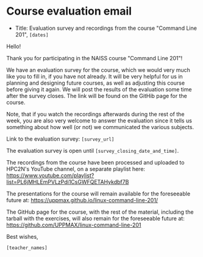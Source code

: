 # Course evaluation email

- Title: Evaluation survey and recordings
  from the course "Command Line 201", `[dates]`

Hello!

Thank you for participating in the NAISS course "Command Line 201"!

We have an evaluation survey for the course, which we would very much
like you to fill in, if you have not already. It will be very helpful
for us in planning and designing future courses, as well as adjusting
this course before giving it again. We will post the results of the
evaluation some time after the survey closes. The link will be found on
the GitHib page for the course.

Note, that if you watch the recordings afterwards during the rest of the
week, you are also very welcome to answer the evaluation since it tells
us something about how well (or not) we communicated the various subjects.

Link to the evaluation survey: `[survey_url]`

The evaluation survey is open until `[survey_closing_date_and_time]`.

The recordings from the course have been processed and uploaded to
HPC2N's YouTube channel, on a separate playlist here:
<https://www.youtube.com/playlist?list=PL6jMHLEmPVLzPdi1CsGWFQETAHykdbf7B>

The presentations for the course will remain available for the
foreseeable future at: <https://uppmax.github.io/linux-command-line-201/>

The GitHub page for the course, with the rest of the material, including
the tarball with the exercises, will also remain for the foreseeable
future at: <https://github.com/UPPMAX/linux-command-line-201>

Best wishes,

`[teacher_names]`
